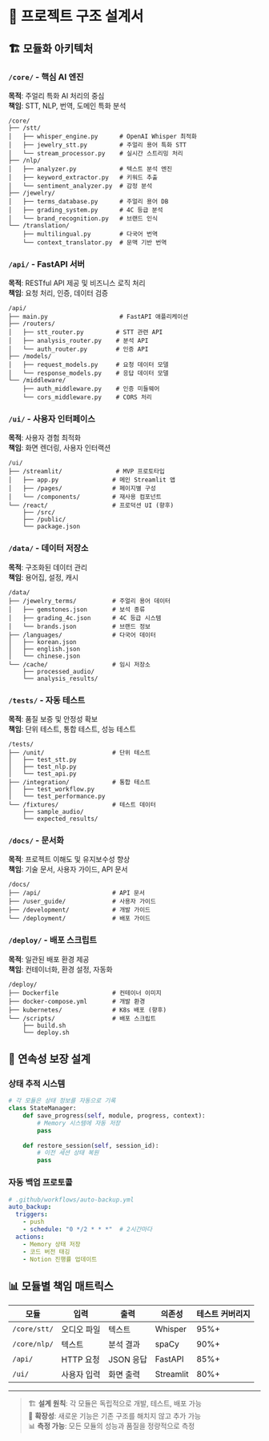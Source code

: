 # 📁 프로젝트 구조 설계서

## 🏗️ 모듈화 아키텍처

### `/core/` - 핵심 AI 엔진
**목적**: 주얼리 특화 AI 처리의 중심  
**책임**: STT, NLP, 번역, 도메인 특화 분석

```
/core/
├── /stt/
│   ├── whisper_engine.py      # OpenAI Whisper 최적화
│   ├── jewelry_stt.py         # 주얼리 용어 특화 STT
│   └── stream_processor.py    # 실시간 스트리밍 처리
├── /nlp/
│   ├── analyzer.py            # 텍스트 분석 엔진
│   ├── keyword_extractor.py   # 키워드 추출
│   └── sentiment_analyzer.py  # 감정 분석
├── /jewelry/
│   ├── terms_database.py      # 주얼리 용어 DB
│   ├── grading_system.py      # 4C 등급 분석
│   └── brand_recognition.py   # 브랜드 인식
└── /translation/
    ├── multilingual.py        # 다국어 번역
    └── context_translator.py  # 문맥 기반 번역
```

### `/api/` - FastAPI 서버
**목적**: RESTful API 제공 및 비즈니스 로직 처리  
**책임**: 요청 처리, 인증, 데이터 검증

```
/api/
├── main.py                    # FastAPI 애플리케이션
├── /routers/
│   ├── stt_router.py         # STT 관련 API
│   ├── analysis_router.py    # 분석 API
│   └── auth_router.py        # 인증 API
├── /models/
│   ├── request_models.py     # 요청 데이터 모델
│   └── response_models.py    # 응답 데이터 모델
└── /middleware/
    ├── auth_middleware.py    # 인증 미들웨어
    └── cors_middleware.py    # CORS 처리
```

### `/ui/` - 사용자 인터페이스
**목적**: 사용자 경험 최적화  
**책임**: 화면 렌더링, 사용자 인터랙션

```
/ui/
├── /streamlit/               # MVP 프로토타입
│   ├── app.py               # 메인 Streamlit 앱
│   ├── /pages/              # 페이지별 구성
│   └── /components/         # 재사용 컴포넌트
└── /react/                  # 프로덕션 UI (향후)
    ├── /src/
    ├── /public/
    └── package.json
```

### `/data/` - 데이터 저장소
**목적**: 구조화된 데이터 관리  
**책임**: 용어집, 설정, 캐시

```
/data/
├── /jewelry_terms/          # 주얼리 용어 데이터
│   ├── gemstones.json       # 보석 종류
│   ├── grading_4c.json      # 4C 등급 시스템
│   └── brands.json          # 브랜드 정보
├── /languages/              # 다국어 데이터
│   ├── korean.json
│   ├── english.json
│   └── chinese.json
└── /cache/                  # 임시 저장소
    ├── processed_audio/
    └── analysis_results/
```

### `/tests/` - 자동 테스트
**목적**: 품질 보증 및 안정성 확보  
**책임**: 단위 테스트, 통합 테스트, 성능 테스트

```
/tests/
├── /unit/                   # 단위 테스트
│   ├── test_stt.py
│   ├── test_nlp.py
│   └── test_api.py
├── /integration/            # 통합 테스트
│   ├── test_workflow.py
│   └── test_performance.py
└── /fixtures/               # 테스트 데이터
    ├── sample_audio/
    └── expected_results/
```

### `/docs/` - 문서화
**목적**: 프로젝트 이해도 및 유지보수성 향상  
**책임**: 기술 문서, 사용자 가이드, API 문서

```
/docs/
├── /api/                    # API 문서
├── /user_guide/             # 사용자 가이드
├── /development/            # 개발 가이드
└── /deployment/             # 배포 가이드
```

### `/deploy/` - 배포 스크립트
**목적**: 일관된 배포 환경 제공  
**책임**: 컨테이너화, 환경 설정, 자동화

```
/deploy/
├── Dockerfile               # 컨테이너 이미지
├── docker-compose.yml       # 개발 환경
├── kubernetes/              # K8s 배포 (향후)
└── /scripts/                # 배포 스크립트
    ├── build.sh
    └── deploy.sh
```

## 🔄 연속성 보장 설계

### **상태 추적 시스템**
```python
# 각 모듈은 상태 정보를 자동으로 기록
class StateManager:
    def save_progress(self, module, progress, context):
        # Memory 시스템에 자동 저장
        pass
    
    def restore_session(self, session_id):
        # 이전 세션 상태 복원
        pass
```

### **자동 백업 프로토콜**
```yaml
# .github/workflows/auto-backup.yml
auto_backup:
  triggers:
    - push
    - schedule: "0 */2 * * *"  # 2시간마다
  actions:
    - Memory 상태 저장
    - 코드 버전 태깅
    - Notion 진행률 업데이트
```

## 📊 모듈별 책임 매트릭스

| 모듈 | 입력 | 출력 | 의존성 | 테스트 커버리지 |
|------|------|------|--------|------------------|
| `/core/stt/` | 오디오 파일 | 텍스트 | Whisper | 95%+ |
| `/core/nlp/` | 텍스트 | 분석 결과 | spaCy | 90%+ |
| `/api/` | HTTP 요청 | JSON 응답 | FastAPI | 85%+ |
| `/ui/` | 사용자 입력 | 화면 출력 | Streamlit | 80%+ |

---
> 🏗️ **설계 원칙**: 각 모듈은 독립적으로 개발, 테스트, 배포 가능  
> 🔄 **확장성**: 새로운 기능은 기존 구조를 해치지 않고 추가 가능  
> 📊 **측정 가능**: 모든 모듈의 성능과 품질을 정량적으로 측정